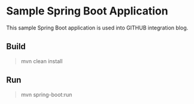 # Sample Spring Boot Application

This sample Spring Boot application is used into GITHUB integration blog.

## Build

> mvn clean install

## Run

> mvn spring-boot:run
